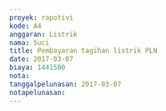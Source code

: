 ```yaml
---
proyek: rapotivi
kode: A4
anggaran: Listrik
nama: Suci
title: Pembayaran tagihan listrik PLN
date: 2017-03-07
biaya: 1441500
nota:
tanggalpelunasan: 2017-03-07
notapelunasan:
---
```

